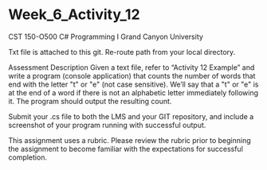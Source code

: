 # Week_6_Activity_12

CST 150-O500
C# Programming I
Grand Canyon University

Txt file is attached to this git. Re-route path from your local directory.

Assessment Description
Given a text file, refer to “Activity 12 Example” and write a program (console application) that counts the number of words that end with the letter "t" or "e" (not case sensitive). We’ll say that a "t" or "e" is at the end of a word if there is not an alphabetic letter immediately following it. The program should output the resulting count.

Submit your .cs file to both the LMS and your GIT repository, and include a screenshot of your program running with successful output.

This assignment uses a rubric. Please review the rubric prior to beginning the assignment to become familiar with the expectations for successful completion.
